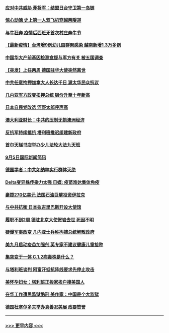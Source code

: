 #### [应对中共威胁 菲将军：结盟日台守卫第一岛链](../pages/prog202/a103209538.md?t=09070951) 
#### [惊心动魄 史上第一人驾飞机穿越两隧道](../pages/prog202/a103209438.md?t=09070951) 
#### [与牛狂奔 疫情后西班牙首次村庄奔牛节](../pages/prog202/a103209436.md?t=09070951) 
#### [【最新疫情】台湾增9例幼儿园群聚感染 越南新增1.3万多例](../pages/prog202/a103209416.md?t=09070951) 
#### [中国华大产前基因检测盒疑与军方有关 被五国调查](../pages/prog202/a103209324.md?t=09070951) 
#### [【突发】上任两周 德国驻华大使突然离世](../pages/prog202/a103209311.md?t=09070951) 
#### [中共任意拘押加拿大人长达千日 渥太华民众抗议](../pages/prog202/a103209290.md?t=09070951) 
#### [几内亚军方政变扣押总统 铝价升至十年新高](../pages/prog202/a103209240.md?t=09070951) 
#### [日本自民党改选 河野太郎呼声高](../pages/prog202/a103209238.md?t=09070951) 
#### [澳大利亚财长：中共的压制无损澳洲经济](../pages/prog202/a103209152.md?t=09070951) 
#### [反抗军持续抵抗 塔利班推迟组建新政府](../pages/prog202/a103209170.md?t=09070951) 
#### [首尔天梯书店举办少儿法轮大法九天班](../pages/prog202/a103209116.md?t=09070951) 
#### [9月5日国际新闻简讯](../pages/prog202/a103209039.md?t=09070951) 
#### [德国学者：中共如纳粹实行群体灭绝](../pages/prog202/a103209091.md?t=09070951) 
#### [Delta变异株传染力太强 日媒: 疫苗难达集体免疫](../pages/prog202/a103209025.md?t=09070951) 
#### [豪掷270亿美元 法国石油巨擘投资伊拉克](../pages/prog202/a103208975.md?t=09070951) 
#### [与中共抗衡 日本拟吉里巴斯开设大使馆](../pages/prog202/a103208970.md?t=09070951) 
#### [履职不到2周 德驻北京大使贺岩去世 死因不明](../pages/prog202/a103208958.md?t=09070951) 
#### [疑爆军事政变 几内亚士兵称拘捕总统解散政府](../pages/prog202/a103208849.md?t=09070951) 
#### [美九月启动疫苗加强剂 英专家不建议健康儿童接种](../pages/prog202/a103208783.md?t=09070951) 
#### [集突变于一体 C.1.2病毒株是什么？](../pages/prog202/a103208764.md?t=09070951) 
#### [与塔利班谈判 阿富汗抵抗阵线要求先停止攻击](../pages/prog202/a103208758.md?t=09070951) 
#### [美怀孕妇女：塔利班正挨家挨户搜美国人](../pages/prog202/a103208747.md?t=09070951) 
#### [在华工作遭黑监狱酷刑 美作家：中国是个大监狱](../pages/prog202/a103208742.md?t=09070951) 
#### [德国杜塞尔多夫举办真善忍美展  政要赞誉](../pages/prog202/a103208687.md?t=09070951) 

----
#### [ >>> 更早内容 <<< ](../indexes/prog202-earlier.md)
